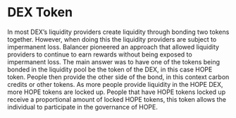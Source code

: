 # DEX Token

In most DEX’s liquidity providers create liquidity through bonding two tokens together. However, when doing this the liquidity providers are subject to impermanent loss. Balancer pioneered an approach that allowed liquidity providers to continue to earn rewards without being exposed to impermanent loss. The main answer was to have one of the tokens being bonded in the liquidity pool be the token of the DEX, in this case HOPE token. People then provide the other side of the bond, in this context carbon credits or other tokens. As more people provide liquidity in the HOPE DEX, more HOPE tokens are locked up. People that have HOPE tokens locked up receive a proportional amount of locked HOPE tokens, this token allows the individual to participate in the governance of HOPE.

